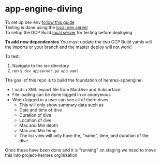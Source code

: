 # app-engine-diving

To set up dev env [follow this guide](https://cloud.google.com/appengine/docs/standard/go/download)  
Testing is done using the [local dev server](https://cloud.google.com/appengine/docs/standard/go/tools/using-local-server)   
To setup the GCP Build [local server](https://cloud.google.com/cloud-build/docs/build-debug-locally) for testing before deploying

**To add new dependencies** You must update the two GCP Build yamls will the imports or your branch and the master deploy will not work!

To test:
1. Navigate to the src directory
2. run `$ dev_appserver.py app.yaml`

The goal of this repo is to build the foundation of hemres-appengine:
* Load in XML export file from MacDive and Subsurface
* File loading can be done logged in or anonymous
* When logged in a user can see all of there dives
  * This will only show summary data such as
  * Date and time of dive
  * Duration of dive
  * Location of dive
  * Max and Min depth
  * Max and Min temp
  * The list view will only have the, "name", time, and duration of the dive

Once these have been done and it is "running" on staging we need to move this into project-hermes orginization
